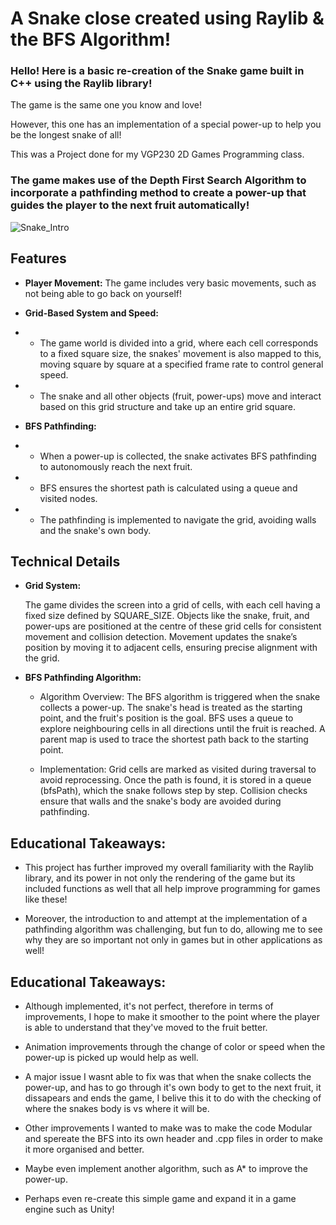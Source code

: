 # A Snake close created using Raylib & the BFS Algorithm!
### Hello! Here is a basic re-creation of the Snake game built in C++ using the Raylib library!

The game is the same one you know and love!

However, this one has an implementation of a special power-up to help you be the longest snake of all!

This was a Project done for my VGP230 2D Games Programming class.

### The game makes use of the Depth First Search Algorithm to incorporate a pathfinding method to create a power-up that guides the player to the next fruit automatically!

![Snake_Intro](https://github.com/user-attachments/assets/12fb0ce5-6b1a-48ef-89ea-d45f66537719)


 ## **Features**

  - **Player Movement:** The game includes very basic movements, such as not being able to go back on yourself!

  - **Grid-Based System and Speed:**
  - - The game world is divided into a grid, where each cell corresponds to a fixed square size, the snakes' movement is also mapped to this, moving square by square at a specified frame rate to control general speed.
  - - The snake and all other objects (fruit, power-ups) move and interact based on this grid structure and take up an entire grid square.

  - **BFS Pathfinding:**
  - - When a power-up is collected, the snake activates BFS pathfinding to autonomously reach the next fruit.
  - - BFS ensures the shortest path is calculated using a queue and visited nodes.
  - - The pathfinding is implemented to navigate the grid, avoiding walls and the snake's own body.
   
 ## Technical Details
- **Grid System:**

   The game divides the screen into a grid of cells, with each cell having a fixed size defined by SQUARE_SIZE.
   Objects like the snake, fruit, and power-ups are positioned at the centre of these grid cells for consistent movement and collision detection.
   Movement updates the snake’s position by moving it to adjacent cells, ensuring precise alignment with the grid.

- **BFS Pathfinding Algorithm:**

    - Algorithm Overview:
        The BFS algorithm is triggered when the snake collects a power-up.
        The snake's head is treated as the starting point, and the fruit's position is the goal.
        BFS uses a queue to explore neighbouring cells in all directions until the fruit is reached.
        A parent map is used to trace the shortest path back to the starting point.

    - Implementation:
        Grid cells are marked as visited during traversal to avoid reprocessing.
        Once the path is found, it is stored in a queue (bfsPath), which the snake follows step by step.
        Collision checks ensure that walls and the snake's body are avoided during pathfinding.

## Educational Takeaways:
- This project has further improved my overall familiarity with the Raylib library, and its power in not only the rendering of the game but its included functions as well that all help improve programming for games like these!

- Moreover, the introduction to and attempt at the implementation of a pathfinding algorithm was challenging, but fun to do, allowing me to see why they are so important not only in games but in other applications as well!

## Educational Takeaways:
- Although implemented, it's not perfect, therefore in terms of improvements, I hope to make it smoother to the point where the player is able to understand that they've moved to the fruit better.

- Animation improvements through the change of color or speed when the power-up is picked up would help as well.

- A major issue I wasnt able to fix was that when the snake collects the power-up, and has to go through it's own body to get to the next fruit, it dissapears and ends the game, I belive this it to do with the checking of where the snakes body is vs where it will be.

- Other improvements I wanted to make was to make the code Modular and spereate the BFS into its own header and .cpp files in order to make it more organised and better.

- Maybe even implement another algorithm, such as A* to improve the power-up. 

- Perhaps even re-create this simple game and expand it in a game engine such as Unity! 
